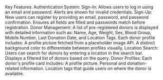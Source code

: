 Key Features:
Authentication System:
Sign-In:
Allows users to log in using an email and password.
Alerts are shown for invalid credentials.
Sign-Up:
New users can register by providing an email, password, and password confirmation.
Ensures all fields are filled and passwords match before registration.
Donor Management:
A list of pre-registered donors is displayed with detailed information such as:
Name, Age, Weight, Sex, Blood Group, Mobile Number, Last Donation Date, and Location Tags.
Each donor profile includes:
A profile picture fetched from a placeholder image API.
A distinct background color to differentiate between profiles visually.
Location Search:
Users can search for donors by entering a location in the search bar.
Displays a filtered list of donors based on the query.
Donor Profiles:
Each donor's profile card includes:
A profile picture.
Personal and donation-related information.
Location tags that guide users on where the donor is available.
